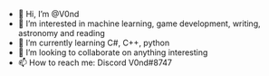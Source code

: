 - 👋 Hi, I’m @V0nd
- 👀 I’m interested in machine learning, game development, writing, astronomy and reading
- 🌱 I’m currently learning C#, C++, python
- 💞️ I’m looking to collaborate on anything interesting
- 📫 How to reach me: Discord V0nd#8747

<!---
V0nd/V0nd is a ✨ special ✨ repository because its `README.md` (this file) appears on your GitHub profile.
You can click the Preview link to take a look at your changes.
--->
